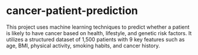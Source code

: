 # cancer-patient-prediction
This project uses machine learning techniques to predict whether a patient is likely to have cancer based on health, lifestyle, and genetic risk factors. It utilizes a structured dataset of 1,500 patients with 9 key features such as age, BMI, physical activity, smoking habits, and cancer history.
